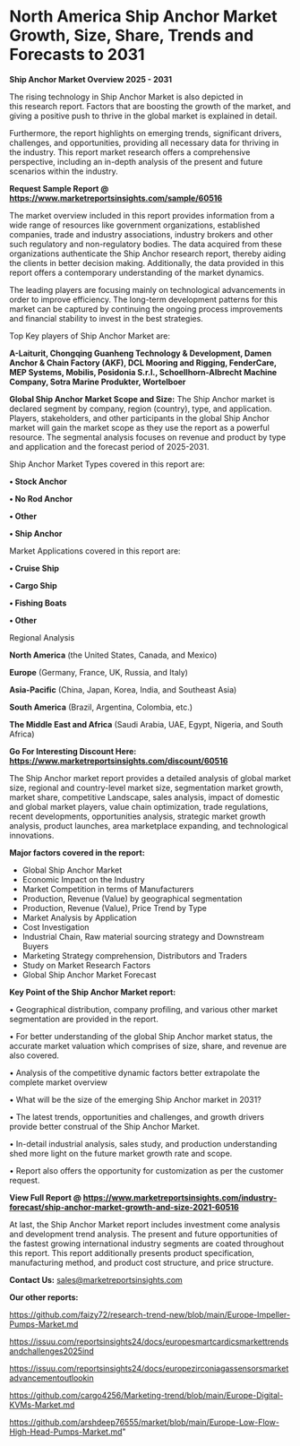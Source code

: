 # North America Ship Anchor Market Growth, Size, Share, Trends and Forecasts to 2031

<Strong> Ship Anchor Market Overview 2025 - 2031</strong>

The rising technology in Ship Anchor Market is also depicted in this research report. Factors that are boosting the growth of the market, and giving a positive push to thrive in the global market is explained in detail.

Furthermore, the report highlights on emerging trends, significant drivers, challenges, and opportunities, providing all necessary data for thriving in the industry. This report market research offers a comprehensive perspective, including an in-depth analysis of the present and future scenarios within the industry.

<strong>Request Sample Report @ <a href=https://www.marketreportsinsights.com/sample/60516>https://www.marketreportsinsights.com/sample/60516</a></strong>

The market overview included in this report provides information from a wide range of resources like government organizations, established companies, trade and industry associations, industry brokers and other such regulatory and non-regulatory bodies. The data acquired from these organizations authenticate the Ship Anchor research report, thereby aiding the clients in better decision making. Additionally, the data provided in this report offers a contemporary understanding of the market dynamics.

The leading players are focusing mainly on technological advancements in order to improve efficiency. The long-term development patterns for this market can be captured by continuing the ongoing process improvements and financial stability to invest in the best strategies.

Top Key players of Ship Anchor Market are:

<strong>A-Laiturit, Chongqing Guanheng Technology & Development, Damen Anchor & Chain Factory (AKF), DCL Mooring and Rigging, FenderCare, MEP Systems, Mobilis, Posidonia S.r.l., Schoellhorn-Albrecht Machine Company, Sotra Marine Produkter, Wortelboer</strong>

<strong><b>Global Ship Anchor Market Scope and Size:</b></strong>
The Ship Anchor market is declared segment by company, region (country), type, and application. Players, stakeholders, and other participants in the global Ship Anchor market will gain the market scope as they use the report as a powerful resource. The segmental analysis focuses on revenue and product by type and application and the forecast period of 2025-2031.

Ship Anchor Market Types covered in this report are:

<strong>• Stock Anchor

• No Rod Anchor

• Other

• Ship Anchor</strong>

Market Applications covered in this report are:

<strong>• Cruise Ship

• Cargo Ship

• Fishing Boats

• Other</strong> 

Regional Analysis

<strong>North America</strong> (the United States, Canada, and Mexico)

<strong>Europe</strong> (Germany, France, UK, Russia, and Italy)

<strong>Asia-Pacific</strong> (China, Japan, Korea, India, and Southeast Asia)

<strong>South America</strong> (Brazil, Argentina, Colombia, etc.)

<strong>The Middle East and Africa</strong> (Saudi Arabia, UAE, Egypt, Nigeria, and South Africa)

<strong>Go For Interesting Discount Here: <a href=https://www.marketreportsinsights.com/discount/60516>https://www.marketreportsinsights.com/discount/60516</a></strong>

The Ship Anchor market report provides a detailed analysis of global market size, regional and country-level market size, segmentation market growth, market share, competitive Landscape, sales analysis, impact of domestic and global market players, value chain optimization, trade regulations, recent developments, opportunities analysis, strategic market growth analysis, product launches, area marketplace expanding, and technological innovations.

<strong><b>Major factors covered in the report:</b></strong>
<ul>
  <li>Global Ship Anchor Market </li>
  <li>Economic Impact on the Industry</li>
  <li>Market Competition in terms of Manufacturers</li>
  <li>Production, Revenue (Value) by geographical segmentation</li>
  <li>Production, Revenue (Value), Price Trend by Type</li>
  <li>Market Analysis by Application</li>
  <li>Cost Investigation</li>
  <li>Industrial Chain, Raw material sourcing strategy and Downstream Buyers</li>
  <li>Marketing Strategy comprehension, Distributors and Traders</li>
  <li>Study on Market Research Factors</li>
  <li>Global Ship Anchor Market Forecast</li>
</ul>

<strong><b>Key Point of the Ship Anchor Market report:</b></strong>

• Geographical distribution, company profiling, and various other market segmentation are provided in the report.

• For better understanding of the global Ship Anchor market status, the accurate market valuation which comprises of size, share, and revenue are also covered.

• Analysis of the competitive dynamic factors better extrapolate the complete market overview

• What will be the size of the emerging Ship Anchor market in 2031?

• The latest trends, opportunities and challenges, and growth drivers provide better construal of the Ship Anchor Market.

• In-detail industrial analysis, sales study, and production understanding shed more light on the future market growth rate and scope.

• Report also offers the opportunity for customization as per the customer request.

<strong><b>View Full Report @ <a href=https://www.marketreportsinsights.com/industry-forecast/ship-anchor-market-growth-and-size-2021-60516>https://www.marketreportsinsights.com/industry-forecast/ship-anchor-market-growth-and-size-2021-60516</a></b></strong>


At last, the Ship Anchor Market report includes investment come analysis and development trend analysis. The present and future opportunities of the fastest growing international industry segments are coated throughout this report. This report additionally presents product specification, manufacturing method, and product cost structure, and price structure.

<strong>Contact Us:</strong>
sales@marketreportsinsights.com

<strong>Our other reports:</strong>

<a href=https://github.com/faizy72/research-trend-new/blob/main/Europe-Impeller-Pumps-Market.md>https://github.com/faizy72/research-trend-new/blob/main/Europe-Impeller-Pumps-Market.md</a>

<a href=https://issuu.com/reportsinsights24/docs/europesmartcardicsmarkettrendsandchallenges2025ind>https://issuu.com/reportsinsights24/docs/europesmartcardicsmarkettrendsandchallenges2025ind</a>

<a href=https://issuu.com/reportsinsights24/docs/europezirconiagassensorsmarketadvancementoutlookin>https://issuu.com/reportsinsights24/docs/europezirconiagassensorsmarketadvancementoutlookin</a>

<a href=https://github.com/cargo4256/Marketing-trend/blob/main/Europe-Digital-KVMs-Market.md>https://github.com/cargo4256/Marketing-trend/blob/main/Europe-Digital-KVMs-Market.md</a>

<a href=https://github.com/arshdeep76555/market/blob/main/Europe-Low-Flow-High-Head-Pumps-Market.md>https://github.com/arshdeep76555/market/blob/main/Europe-Low-Flow-High-Head-Pumps-Market.md</a>"
